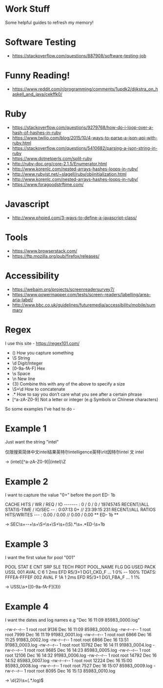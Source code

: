 # Work Stuff
Some helpful guides to refresh my memory!

# Software Testing
- https://stackoverflow.com/questions/887908/software-testing-job

# Funny Reading!
- https://www.reddit.com/r/programming/comments/1updk2/dijkstra_on_haskell_and_java/cekffk0/

# Ruby
- https://stackoverflow.com/questions/9279768/how-do-i-loop-over-a-hash-of-hashes-in-ruby
- https://www.twilio.com/blog/2015/10/4-ways-to-parse-a-json-api-with-ruby.html
- https://stackoverflow.com/questions/5410682/parsing-a-json-string-in-ruby
- https://www.dotnetperls.com/split-ruby
- http://ruby-doc.org/core-2.1.5/Enumerator.html
- http://www.korenlc.com/nested-arrays-hashes-loops-in-ruby/
- http://www.rubyist.net/~slagell/ruby/objinitialization.html
- http://www.korenlc.com/nested-arrays-hashes-loops-in-ruby/
- https://www.foragoodstrftime.com/

# Javascript
- http://www.phpied.com/3-ways-to-define-a-javascript-class/

# Tools
- https://www.browserstack.com/
- https://ftp.mozilla.org/pub/firefox/releases/

# Accessibility
- https://webaim.org/projects/screenreadersurvey7/
- https://www.powermapper.com/tests/screen-readers/labelling/area-aria-label/
- http://www.bbc.co.uk/guidelines/futuremedia/accessibility/mobile/summary

# Regex
I use this site - https://regex101.com/

- ()                         How you capture something
- \S                         String
- \d                         Digit/Integer
- [0-9a-fA-F]                Hex
- \s                         Space
- \n                         New line
- {3}                        Combine this with any of the above to specify a size
- \S+\d                      How to concatenate
- .*                         How to say you don’t care what you see after a certain phrase
- [^a-zA-Z0-9]               Not a letter or integer (e.g Symbols or Chinese characters)

So some examples I've had to do -

# Example 1

Just want the string "intel"

仅限搜索简体中文intel结果英特尔intelligence英特\n\t因特尔intel 文 intel

-> (intel)[^a-zA-Z0-9]|(intel)\Z

# Example 2

I want to capture the value "0+" before the port ED- 1b

CACHE  HITS / WR / REQ / IO ------- : 0 / 0 / 0 / 19745745
RECENT//ALL STATIS-TIME / IO/SEC -- : 0:07:13        0+ // 23:39:15      231 
RECENT//ALL  RATIOS HITS/WRITES --- :   0.00 /   0.00 //   0.00 /   0.00 ** ED-  1b ** 

-> SEC\s+--+\s+\S+\s+\S+\s+(\S).*\s+.*ED-\s+1b

# Example 3

I want the first value for pool "001"

POOL STAT E  CNT SRP  SLE TECH PROT   POOL_NAME    FLG DG USED PACK USSL
001 AVAL C    6   1  2ms EFD  R5/3+1 DG1_CKD_F    ...  1   0%  --  100%
          TDATS:  FFFEA-FFFEF
002 AVAL F   1A   1  2ms EFD  R5/3+1 DG1_FBA_F    ...  1   1% 

-> USSL\s+([0-9a-fA-F]{3})

# Example 4

I want the dates and log names e.g "Dec 16 11:09 85983_0000.log"

-rw-r--r-- 1 root root   9136 Dec 16 11:09 85983_0000.log
-rw-r--r-- 1 root root   7999 Dec 16 11:19 91983_0001.log
-rw-r--r-- 1 root root   6866 Dec 16 11:25 91983_0002.log
-rw-r--r-- 1 root root   6866 Dec 16 13:51 91983_0003.log
-rw-r--r-- 1 root root  10762 Dec 16 14:11 91983_0004.log
-rw-r--r-- 1 root root   9685 Dec 16 14:23 85983_0005.log
-rw-r--r-- 1 root root  12106 Dec 16 14:32 91983_0006.log
-rw-r--r-- 1 root root  14792 Dec 16 14:52 85983_0007.log
-rw-r--r-- 1 root root  12224 Dec 16 15:00 85983_0008.log
-rw-r--r-- 1 root root   7527 Dec 16 15:07 85983_0009.log
-rw-r--r-- 1 root root   8095 Dec 16 15:13 85983_0010.log

-> \d{2}\s+(.*.log)$


